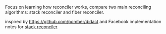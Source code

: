 Focus on learning how reconciler works, compare two main reconciling algorithms: stack reconciler and fiber reconciler.

inspired by https://github.com/pomber/didact and Facebook implementation notes for
[stack reconciler](https://reactjs.org/docs/implementation-notes.html)
